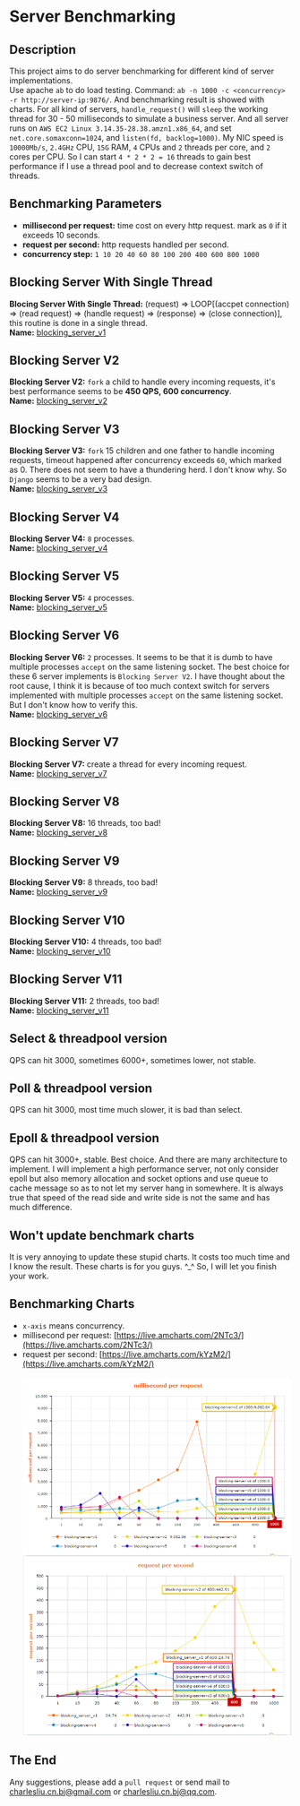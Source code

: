 Server Benchmarking
===================

## Description
This project aims to do server benchmarking for different kind of server implementations.<br>
Use apache `ab` to do load testing. Command: `ab -n 1000 -c <concurrency> -r http://server-ip:9876/`. And benchmarking result is showed with charts. For all kind of servers, `handle_request()` will `sleep` the working thread for 30 - 50 milliseconds to simulate a business server. And all server runs on `AWS EC2 Linux 3.14.35-28.38.amzn1.x86_64`, and set `net.core.somaxconn=1024`, and `listen(fd, backlog=1000)`. My NIC speed is `10000Mb/s`, `2.4GHz` CPU, `15G` RAM, `4` CPUs and `2` threads per core, and `2` cores per CPU. So I can start `4 * 2 * 2 = 16` threads to gain best performance if I use a thread pool and to decrease context switch of threads.

## Benchmarking Parameters
 - **millisecond per request:** time cost on every http request. mark as `0` if it exceeds 10 seconds.
 - **request per second:** http requests handled per second.
 - **concurrency step:** `1 10 20 40 60 80 100 200 400 600 800 1000`

## Blocking Server With Single Thread
**Blocing Server With Single Thread:** (request) => LOOP[(accpet connection) => (read request) => (handle request) => (response) => (close connection)], this routine is done in a single thread.<br>
**Name:** [blocking_server_v1](#)

## Blocking Server V2
**Blocking Server V2:** `fork` a child to handle every incoming requests, it's best performance seems to be **450 QPS, 600 concurrency**.<br>
**Name:** [blocking_server_v2](#)

## Blocking Server V3
**Blocking Server V3:** `fork` 15 children and one father to handle incoming requests, timeout happened after concurrency exceeds `60`, which marked as 0. There does not seem to have a thundering herd. I don't know why. So `Django` seems to be a very bad design.<br>
**Name:** [blocking_server_v3](#)

## Blocking Server V4
**Blocking Server V4:** `8` processes.<br>
**Name:** [blocking_server_v4](#)

## Blocking Server V5
**Blocking Server V5:** `4` processes.<br>
**Name:** [blocking_server_v5](#)

## Blocking Server V6
**Blocking Server V6:** `2` processes. It seems to be that it is dumb to have multiple processes `accept` on the same listening socket. The best choice for these 6 server implements is `Blocking Server V2`. I have thought about the root cause, I think it is because of too much context switch for servers implemented with multiple processes `accept` on the same listening socket. But I don't know how to verify this.<br>
**Name:** [blocking_server_v6](#)

## Blocking Server V7
**Blocking Server V7:** create a thread for every incoming request.<br>
**Name:** [blocking_server_v7](#)

## Blocking Server V8
**Blocking Server V8:** 16 threads, too bad!<br>
**Name:** [blocking_server_v8](#)

## Blocking Server V9
**Blocking Server V9:** 8 threads, too bad!<br>
**Name:** [blocking_server_v9](#)

## Blocking Server V10
**Blocking Server V10:** 4 threads, too bad!<br>
**Name:** [blocking_server_v10](#)

## Blocking Server V11
**Blocking Server V11:** 2 threads, too bad!<br>
**Name:** [blocking_server_v11](#)

## Select & threadpool version
QPS can hit 3000, sometimes 6000+, sometimes lower, not stable.

## Poll & threadpool version
QPS can hit 3000, most time much slower, it is bad than select.

## Epoll & threadpool version
QPS can hit 3000+, stable. Best choice. And there are many architecture to implement. I will implement a high performance server, not only consider epoll but also memory allocation and socket options and use queue to cache message so as to not let my server hang in somewhere. It is always true that speed of the read side and write side is not the same and has much difference. 

## Won't update benchmark charts
It is very annoying to update these stupid charts. It costs too much time and I know the result. These charts is for you guys. ^_^ So, I will let you finish your work.

## Benchmarking Charts
 - `x-axis` means concurrency.
 - millisecond per request: [https://live.amcharts.com/2NTc3/](https://live.amcharts.com/2NTc3/)
 - request per second: [https://live.amcharts.com/kYzM2/](https://live.amcharts.com/kYzM2/)<br><br>
<img src="https://github.com/linghuazaii/server-benchmark/blob/master/benchmarking/blocking_server_v6_time_per_request.png"></img><br>
<img src="https://github.com/linghuazaii/server-benchmark/blob/master/benchmarking/blocking_server_v6_request_per_second.png"></img><br>

## The End
Any suggestions, please add a `pull request` or send mail to [charlesliu.cn.bj@gmail.com](charlesliu.cn.bj@gmail.com) or [charlesliu.cn.bj@qq.com](charlesliu.cn.bj@qq.com).
